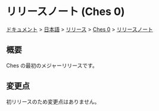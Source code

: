 # リリースノート (Ches 0)

[ドキュメント](../../../../index.md) > [日本語](../../../index.md) > [リリース](../../index.md) > [Ches 0](../index.md) > [リリースノート](./index.md)

## 概要

Ches の最初のメジャーリリースです。

## 変更点

初リリースのため変更点はありません。
